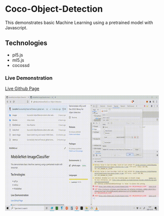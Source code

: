 # Coco-Object-Detection
This demonstrates  basic Machine Learning using a pretrained model with Javascript.

## Technologies
- pl5.js
- ml5.js
- cocossd

### Live Demonstration
[Live Github Page](https://karadikid.github.io/Coco-Object-Detection/)

![](https://github.com/karadikid/Coco-Object-Detection/blob/main/ml5js-ObjectDetection.gif)


